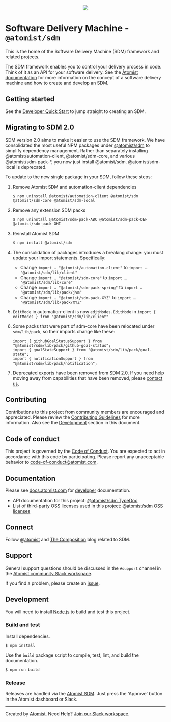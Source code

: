 <p align="center">
  <img src="https://images.atomist.com/sdm/SDM-Logo-Dark.png">
</p>
 
# Software Delivery Machine - `@atomist/sdm`

This is the home of the Software Delivery Machine (SDM) framework and
related projects.

The SDM framework enables you to control your delivery process in
code. Think of it as an API for your software delivery. See the
[Atomist documentation][atomist-doc] for more information on the
concept of a software delivery machine and how to create and develop
an SDM.

[atomist-doc]: https://docs.atomist.com/ "Atomist Documentation"

## Getting started

See the [Developer Quick Start][atomist-quick] to jump straight to
creating an SDM.

[atomist-quick]: https://docs.atomist.com/quick-start/ "Atomist - Developer Quick Start"

## Migrating to SDM 2.0

SDM version 2.0 aims to make it easier to use the SDM framework. We
have consolidated the most useful NPM packages under
[@atomist/sdm][sdm-npm] to simplify dependency management. Rather
than separately installing @atomist/automation-client,
@atomist/sdm-core, and various @atomist/sdm-pack-\*, you now just
install @atomist/sdm. @atomist/sdm-local is deprecated.

To update to the new single package in your SDM, follow these steps:

1.  Remove Atomist SDM and automation-client dependencies

        $ npm uninstall @atomist/automation-client @atomist/sdm @atomist/sdm-core @atomist/sdm-local

2.  Remove any extension SDM packs

        $ npm uninstall @atomist/sdm-pack-ABC @atomist/sdm-pack-DEF @atomist/sdm-pack-GHI

3.  Reinstall Atomist SDM

        $ npm install @atomist/sdm

4.  The consolidation of packages introduces a breaking change: you must
    update your import statements. Specifically:

    -   Change `import … "@atomist/automation-client"` to `import … "@atomist/sdm/lib/client"`
    -   Change `import … "@atomist/sdm-core"` to `import … "@atomist/sdm/lib/core"`
    -   Change `import … "@atomist/sdm-pack-spring"` to `import … "@atomist/sdm/lib/pack/jvm"`
    -   Change `import … "@atomist/sdm-pack-XYZ"` to `import … "@atomist/sdm/lib/pack/XYZ"`

5.  `EditMode` in automation-client is now `editModes.EditMode` in `import { editModes } from "@atomist/sdm/lib/client"`

6.  Some packs that were part of sdm-core have been relocated under
    `sdm/lib/pack`, so their imports change like these:

        import { githubGoalStatusSupport } from "@atomist/sdm/lib/pack/github-goal-status";
        import { goalStateSupport } from "@atomist/sdm/lib/pack/goal-state";
        import { notificationSupport } from "@atomist/sdm/lib/pack/notification";

7.  Deprecated exports have been removed from SDM 2.0. If you need
    help moving away from capabilities that have been removed, please
    [contact us](#support).

[sdm-npm]: https://www.npmjs.com/package/@atomist/sdm

## Contributing

Contributions to this project from community members are encouraged
and appreciated. Please review the [Contributing
Guidelines](CONTRIBUTING.md) for more information. Also see the
[Development](#development) section in this document.

## Code of conduct

This project is governed by the [Code of
Conduct](CODE_OF_CONDUCT.md). You are expected to act in accordance
with this code by participating. Please report any unacceptable
behavior to code-of-conduct@atomist.com.

## Documentation

Please see [docs.atomist.com][atomist-doc] for
[developer][atomist-doc-sdm] documentation.

-   API documentation for this project: [@atomist/sdm TypeDoc][typedoc]
-   List of third-party OSS licenses used in this project: [@atomist/sdm OSS licenses][licenses]

[atomist-doc-sdm]: https://docs.atomist.com/developer/sdm/ "Atomist Documentation - SDM Developer"
[typedoc]: https://atomist.github.io/sdm/ "@atomist/sdm TypeDoc"
[licenses]: legal/THIRD_PARTY.md "@atomist/sdm Third-Party Licenses"

## Connect

Follow [@atomist][atomist-twitter] and [The Composition][atomist-blog]
blog related to SDM.

[atomist-twitter]: https://twitter.com/atomist "Atomist on Twitter"
[atomist-blog]: https://the-composition.com/ "The Composition - The Official Atomist Blog"

## Support

General support questions should be discussed in the `#support`
channel in the [Atomist community Slack workspace][slack].

If you find a problem, please create an [issue][].

[issue]: https://github.com/atomist/sdm/issues

## Development

You will need to install [Node.js][node] to build and test this
project.

[node]: https://nodejs.org/ "Node.js"

### Build and test

Install dependencies.

```
$ npm install
```

Use the `build` package script to compile, test, lint, and build the
documentation.

```
$ npm run build
```

### Release

Releases are handled via the [Atomist SDM][atomist-sdm]. Just press
the 'Approve' button in the Atomist dashboard or Slack.

[atomist-sdm]: https://github.com/atomist/atomist-sdm "Atomist Software Delivery Machine"

---

Created by [Atomist][atomist].
Need Help? [Join our Slack workspace][slack].

[atomist]: https://atomist.com/ "Atomist - Automate All the Software Things"
[slack]: https://join.atomist.com/ "Atomist Community Slack"
